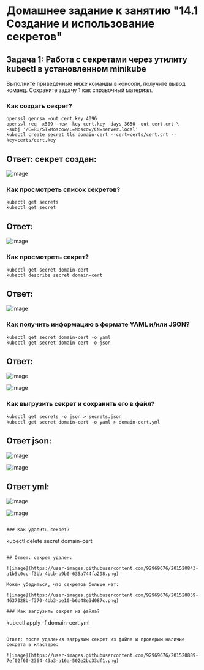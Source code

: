 # Домашнее задание к занятию "14.1 Создание и использование секретов"

## Задача 1: Работа с секретами через утилиту kubectl в установленном minikube

Выполните приведённые ниже команды в консоли, получите вывод команд. Сохраните
задачу 1 как справочный материал.

### Как создать секрет?

```
openssl genrsa -out cert.key 4096
openssl req -x509 -new -key cert.key -days 3650 -out cert.crt \
-subj '/C=RU/ST=Moscow/L=Moscow/CN=server.local'
kubectl create secret tls domain-cert --cert=certs/cert.crt --key=certs/cert.key
```

## Ответ: секрет создан:

![image](https://user-images.githubusercontent.com/92969676/201520440-ad42fced-d86f-4d13-b5f4-aa8ac6a818c6.png)



### Как просмотреть список секретов?

```
kubectl get secrets
kubectl get secret
```

## Ответ: 

![image](https://user-images.githubusercontent.com/92969676/201520465-a16ed64b-0fa0-4e86-afad-437459c23626.png)

### Как просмотреть секрет?

```
kubectl get secret domain-cert
kubectl describe secret domain-cert
```

## Ответ: 

![image](https://user-images.githubusercontent.com/92969676/201520495-03ad1109-eacf-4466-b49e-178cf9ce6ce1.png)


### Как получить информацию в формате YAML и/или JSON?

```
kubectl get secret domain-cert -o yaml
kubectl get secret domain-cert -o json
```
## Ответ: 

![image](https://user-images.githubusercontent.com/92969676/201520535-0e322f0a-dcdb-4f9b-bfd9-60b1521c4841.png)

![image](https://user-images.githubusercontent.com/92969676/201520587-180d32bc-eb45-4df8-b361-31e8fe199de3.png)


### Как выгрузить секрет и сохранить его в файл?

```
kubectl get secrets -o json > secrets.json
kubectl get secret domain-cert -o yaml > domain-cert.yml
```
## Ответ json: 

![image](https://user-images.githubusercontent.com/92969676/201520638-0f1a5bfb-74ae-4e7f-99b1-661f3b8ef0d2.png)

![image](https://user-images.githubusercontent.com/92969676/201520690-ad0ad812-a20c-4a6d-88e4-7e5a0c866765.png)

## Ответ yml: 

![image](https://user-images.githubusercontent.com/92969676/201520665-38b53985-8c27-4e7a-9148-0d826bd4dd15.png)

![image](https://user-images.githubusercontent.com/92969676/201520707-2e8001d7-6f10-441a-8943-2121373b96f4.png)

```

### Как удалить секрет?

```
kubectl delete secret domain-cert
```

## Ответ: секрет удален:

![image](https://user-images.githubusercontent.com/92969676/201520843-a1b5c0cc-f3bb-4bcb-b9b0-635a744fa298.png)

Можем убедиться, что секретов больше нет:

![image](https://user-images.githubusercontent.com/92969676/201520859-4637028b-f370-4bb3-be10-b6d48e3d087c.png)

### Как загрузить секрет из файла?

```
kubectl apply -f domain-cert.yml
```

Ответ: после удаления загрузим секрет из файла и проверим наличие секрета в кластере:

![image](https://user-images.githubusercontent.com/92969676/201520889-7ef02f60-2364-43a3-a16a-502e2bc33df1.png)



